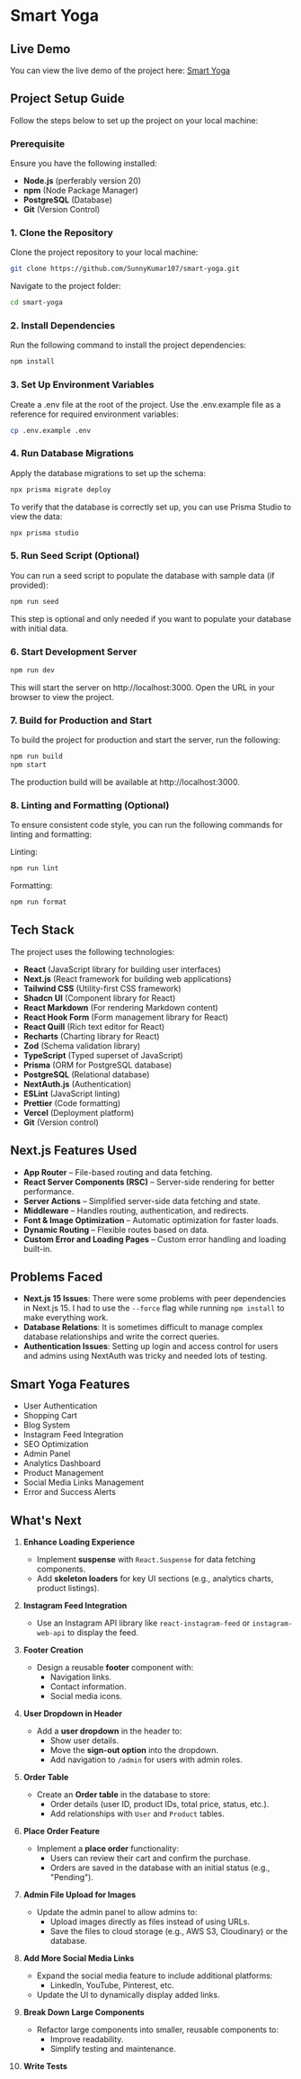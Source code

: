 # Smart Yoga

## Live Demo

You can view the live demo of the project here: [Smart Yoga](https://smartyoga.vercel.app/)

## Project Setup Guide

Follow the steps below to set up the project on your local machine:

### Prerequisite

Ensure you have the following installed:

- **Node.js** (perferably version 20)
- **npm** (Node Package Manager)
- **PostgreSQL** (Database)
- **Git** (Version Control)

### 1. Clone the Repository

Clone the project repository to your local machine:

```bash
git clone https://github.com/SunnyKumar107/smart-yoga.git
```

Navigate to the project folder:

```bash
cd smart-yoga
```

### 2. Install Dependencies

Run the following command to install the project dependencies:

```bash
npm install
```

### 3. Set Up Environment Variables

Create a .env file at the root of the project. Use the .env.example file as a reference for required environment variables:

```bash
cp .env.example .env
```

### 4. Run Database Migrations

Apply the database migrations to set up the schema:

```bash
npx prisma migrate deploy
```

To verify that the database is correctly set up, you can use Prisma Studio to view the data:

```bash
npx prisma studio
```

### 5. Run Seed Script (Optional)

You can run a seed script to populate the database with sample data (if provided):

```bash
npm run seed
```

This step is optional and only needed if you want to populate your database with initial data.

### 6. Start Development Server

```bash
npm run dev
```

This will start the server on http://localhost:3000. Open the URL in your browser to view the project.

### 7. Build for Production and Start

To build the project for production and start the server, run the following:

```bash
npm run build
npm start
```

The production build will be available at http://localhost:3000.

### 8. Linting and Formatting (Optional)

To ensure consistent code style, you can run the following commands for linting and formatting:

Linting:

```bash
npm run lint
```

Formatting:

```bash
npm run format
```

## Tech Stack

The project uses the following technologies:

- **React** (JavaScript library for building user interfaces)
- **Next.js** (React framework for building web applications)
- **Tailwind CSS** (Utility-first CSS framework)
- **Shadcn UI** (Component library for React)
- **React Markdown** (For rendering Markdown content)
- **React Hook Form** (Form management library for React)
- **React Quill** (Rich text editor for React)
- **Recharts** (Charting library for React)
- **Zod** (Schema validation library)
- **TypeScript** (Typed superset of JavaScript)
- **Prisma** (ORM for PostgreSQL database)
- **PostgreSQL** (Relational database)
- **NextAuth.js** (Authentication)
- **ESLint** (JavaScript linting)
- **Prettier** (Code formatting)
- **Vercel** (Deployment platform)
- **Git** (Version control)

## Next.js Features Used

- **App Router** – File-based routing and data fetching.
- **React Server Components (RSC)** – Server-side rendering for better performance.
- **Server Actions** – Simplified server-side data fetching and state.
- **Middleware** – Handles routing, authentication, and redirects.
- **Font & Image Optimization** – Automatic optimization for faster loads.
- **Dynamic Routing** – Flexible routes based on data.
- **Custom Error and Loading Pages** – Custom error handling and loading built-in.

## Problems Faced

- **Next.js 15 Issues**: There were some problems with peer dependencies in Next.js 15. I had to use the `--force` flag while running `npm install` to make everything work.
- **Database Relations**: It is sometimes difficult to manage complex database relationships and write the correct queries.
- **Authentication Issues**: Setting up login and access control for users and admins using NextAuth was tricky and needed lots of testing.

## Smart Yoga Features

- User Authentication
- Shopping Cart
- Blog System
- Instagram Feed Integration
- SEO Optimization
- Admin Panel
- Analytics Dashboard
- Product Management
- Social Media Links Management
- Error and Success Alerts

## What's Next

1. **Enhance Loading Experience**

   - Implement **suspense** with `React.Suspense` for data fetching components.
   - Add **skeleton loaders** for key UI sections (e.g., analytics charts, product listings).

2. **Instagram Feed Integration**

   - Use an Instagram API library like `react-instagram-feed` or `instagram-web-api` to display the feed.

3. **Footer Creation**

   - Design a reusable **footer** component with:
     - Navigation links.
     - Contact information.
     - Social media icons.

4. **User Dropdown in Header**

   - Add a **user dropdown** in the header to:
     - Show user details.
     - Move the **sign-out option** into the dropdown.
     - Add navigation to `/admin` for users with admin roles.

5. **Order Table**

   - Create an **Order table** in the database to store:
     - Order details (user ID, product IDs, total price, status, etc.).
     - Add relationships with `User` and `Product` tables.

6. **Place Order Feature**

   - Implement a **place order** functionality:
     - Users can review their cart and confirm the purchase.
     - Orders are saved in the database with an initial status (e.g., "Pending").

7. **Admin File Upload for Images**

   - Update the admin panel to allow admins to:
     - Upload images directly as files instead of using URLs.
     - Save the files to cloud storage (e.g., AWS S3, Cloudinary) or the database.

8. **Add More Social Media Links**

   - Expand the social media feature to include additional platforms:
     - LinkedIn, YouTube, Pinterest, etc.
   - Update the UI to dynamically display added links.

9. **Break Down Large Components**

   - Refactor large components into smaller, reusable components to:
     - Improve readability.
     - Simplify testing and maintenance.

10. **Write Tests**

